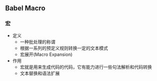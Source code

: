 ## Babel Macro

### 宏

- 定义
  - 一种批处理的称谓
  - 根据一系列的预定义规则转换一定的文本模式
  - 宏展开(Macro Expansion)
- 作用
  - 宏就是用来生成代码的代码，它有能力进行一些句法解析和代码转换
  - 文本替换和语法扩展
